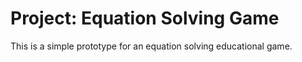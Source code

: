 # Project: Equation Solving Game

This is a simple prototype for an equation solving educational game.
